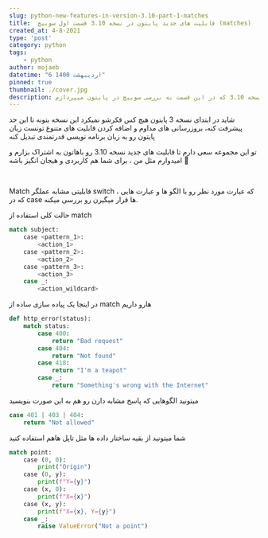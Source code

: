 ```yaml
---
slug: python-new-features-in-version-3.10-part-1-matches
title:  قابلیت های جدید پایتون در نسخه 3.10 قسمت اول سوییچ (matches)
created_at: 4-8-2021
type: 'post'
category: python
tags: 
    - python
author: mojaeb
datetime: "6 اردیبهشت 1400"
pinned: true
thumbnail: ./cover.jpg
description: بررسی ویژگی های جدید پایتون در نسخه 3.10 که در این قسمت به بررسی سوییچ در پایتون میپردازم
---
```



شاید در ابتدای نسخه 3 پایتون هیچ کس فکرشو نمیکرد این نسخه بتونه تا این حد پیشرفت کنه، بروزرسانی های مداوم و اضافه کردن قابلیت های متنوع تونست زبان پایتون رو به زبان برنامه نویسی قدرتمندی تبدیل کنه

تو این مجموعه سعی دارم تا قابلیت های جدید نسخه 3.10 رو باهاتون به اشتراک بزارم و امیدوارم مثل من ، برای شما هم کاربردی و هیجان انگیز باشه 🤩


<br/>

Match
قابلیتی مشابه عملگر switch ، که عبارت مورد نظر رو با الگو ها و عبارت هایی که در case ها قرار میگیرن رو بررسی میکنه.


حالت کلی استفاده از match
```python
match subject:
    case <pattern_1>:
        <action_1> 
    case <pattern_2>: 
        <action_2> 
    case <pattern_3>:
        <action_3> 
    case _: 
        <action_wildcard>
```
در اینجا یک پیاده سازی ساده از match هارو داریم

```python
def http_error(status):
    match status:
        case 400: 
            return "Bad request" 
        case 404: 
            return "Not found" 
        case 418: 
            return "I'm a teapot" 
        case _: 
            return "Something's wrong with the Internet"
```

میتونید الگوهایی که پاسخ مشابه دارن رو هم به این صورت بنویسید
```python
case 401 | 403 | 404: 
    return "Not allowed"
``` 


شما میتونید از بقیه ساختار داده ها مثل تاپل هاهم استفاده کنید

```python
match point: 
    case (0, 0): 
        print("Origin") 
    case (0, y): 
        print(f"Y={y}") 
    case (x, 0): 
        print(f"X={x}") 
    case (x, y): 
        print(f"X={x}, Y={y}") 
    case _: 
        raise ValueError("Not a point")
```
